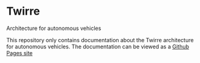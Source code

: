 # Twirre
Architecture for autonomous vehicles

This repository only contains documentation about the Twirre architecture for autonomous vehicles. The documentation can be viewed as a [Github Pages site](https://nhlstenden-cvds.github.io/Twirre/ "Twirre overview")
